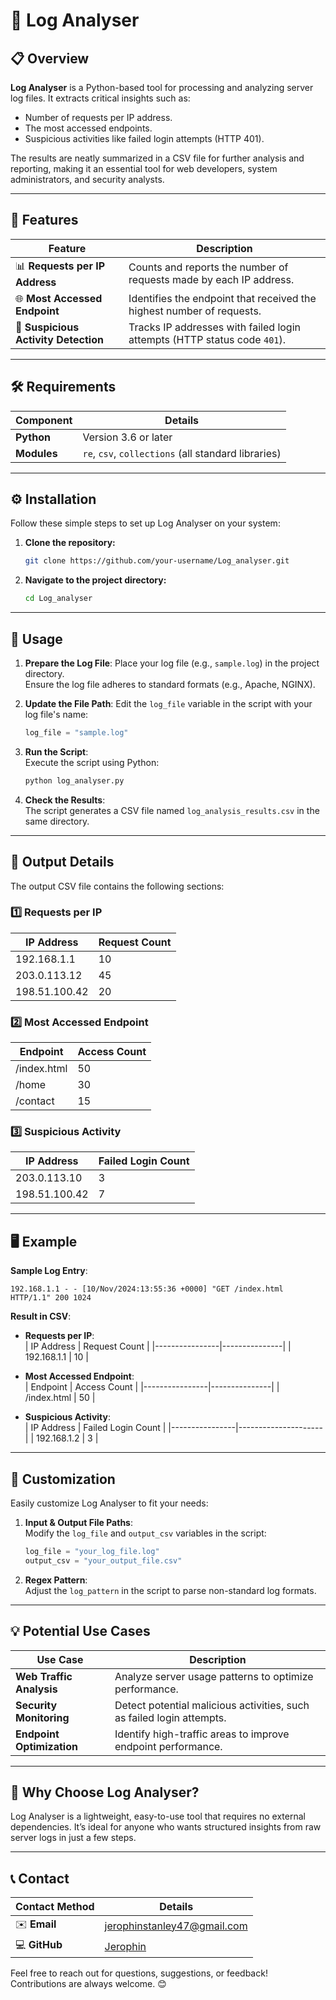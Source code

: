 

# 🚀 Log Analyser

## 📋 Overview
**Log Analyser** is a Python-based tool for processing and analyzing server log files. It extracts critical insights such as:
- Number of requests per IP address.
- The most accessed endpoints.
- Suspicious activities like failed login attempts (HTTP 401).  

The results are neatly summarized in a CSV file for further analysis and reporting, making it an essential tool for web developers, system administrators, and security analysts.

---

## 🌟 Features
| **Feature**                      | **Description**                                                                 |
|-----------------------------------|---------------------------------------------------------------------------------|
| 📊 **Requests per IP Address**       | Counts and reports the number of requests made by each IP address.             |
| 🌐 **Most Accessed Endpoint**        | Identifies the endpoint that received the highest number of requests.           |
| 🔐 **Suspicious Activity Detection** | Tracks IP addresses with failed login attempts (HTTP status code `401`).       |

---

## 🛠️ Requirements
| **Component**       | **Details**                                   |
|----------------------|-----------------------------------------------|
| **Python**           | Version 3.6 or later                        |
| **Modules**          | `re`, `csv`, `collections` (all standard libraries) |

---

## ⚙️ Installation
Follow these simple steps to set up Log Analyser on your system:

1. **Clone the repository:**
   ```bash
   git clone https://github.com/your-username/Log_analyser.git
   ```
2. **Navigate to the project directory:**
   ```bash
   cd Log_analyser
   ```

---

## 🚀 Usage
1. **Prepare the Log File**: Place your log file (e.g., `sample.log`) in the project directory.  
   Ensure the log file adheres to standard formats (e.g., Apache, NGINX).

2. **Update the File Path**: Edit the `log_file` variable in the script with your log file's name:
   ```python
   log_file = "sample.log"
   ```

3. **Run the Script**:  
   Execute the script using Python:
   ```bash
   python log_analyser.py
   ```

4. **Check the Results**:  
   The script generates a CSV file named `log_analysis_results.csv` in the same directory.

---

## 📂 Output Details
The output CSV file contains the following sections:

### 1️⃣ **Requests per IP**
| **IP Address**   | **Request Count** |
|-------------------|-------------------|
| 192.168.1.1       | 10                |
| 203.0.113.12      | 45                |
| 198.51.100.42     | 20                |

### 2️⃣ **Most Accessed Endpoint**
| **Endpoint**      | **Access Count** |
|--------------------|------------------|
| /index.html        | 50               |
| /home              | 30               |
| /contact           | 15               |

### 3️⃣ **Suspicious Activity**
| **IP Address**    | **Failed Login Count** |
|--------------------|------------------------|
| 203.0.113.10      | 3                      |
| 198.51.100.42     | 7                      |

---

## 🖥️ Example
**Sample Log Entry**:  
```
192.168.1.1 - - [10/Nov/2024:13:55:36 +0000] "GET /index.html HTTP/1.1" 200 1024
```

**Result in CSV**:  

- **Requests per IP**:  
  | IP Address     | Request Count |
  |----------------|---------------|
  | 192.168.1.1    | 10            |

- **Most Accessed Endpoint**:  
  | Endpoint       | Access Count  |
  |----------------|---------------|
  | /index.html    | 50            |

- **Suspicious Activity**:  
  | IP Address     | Failed Login Count |
  |----------------|---------------------|
  | 192.168.1.2    | 3                  |

---

## 🔧 Customization
Easily customize Log Analyser to fit your needs:
1. **Input & Output File Paths**:  
   Modify the `log_file` and `output_csv` variables in the script:
   ```python
   log_file = "your_log_file.log"
   output_csv = "your_output_file.csv"
   ```

2. **Regex Pattern**:  
   Adjust the `log_pattern` in the script to parse non-standard log formats.

---

## 💡 Potential Use Cases
| **Use Case**                        | **Description**                                                             |
|-------------------------------------|-----------------------------------------------------------------------------|
| **Web Traffic Analysis**            | Analyze server usage patterns to optimize performance.                      |
| **Security Monitoring**             | Detect potential malicious activities, such as failed login attempts.       |
| **Endpoint Optimization**           | Identify high-traffic areas to improve endpoint performance.                |

---

## 🌟 Why Choose Log Analyser?
Log Analyser is a lightweight, easy-to-use tool that requires no external dependencies. It’s ideal for anyone who wants structured insights from raw server logs in just a few steps.

---

## 📞 Contact
| **Contact Method**       | **Details**                                      |
|---------------------------|-------------------------------------------------|
| ✉️ **Email**                | [jerophinstanley47@gmail.com](mailto:jerophinstanley47@gmail.com) |
| 💻 **GitHub**               | [Jerophin](https://github.com/Jerophin)         |

Feel free to reach out for questions, suggestions, or feedback! Contributions are always welcome. 😊
```

